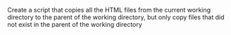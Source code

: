 Create a script that copies all the HTML files from the current working directory to the parent of the working directory, but only copy files that did not exist in the parent of the working directory
